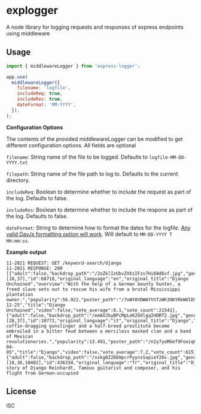 # explogger

A node library for logging requests and responses of express endpoints using middleware

## Usage

```javascript
import { middlewareLogger } from 'express-logger';

app.use(
  middlewareLogger({
    filename: 'logfile',
    includeReq: true,
    includeRes: true,
    dateFormat: 'MM-YYYY',
  }),
);
```

**Configuration Options**

The contents of the provided middlewareLogger can be modified to get different configuration options. All fields are optional

`filename`: String name of the file to be logged. Defaults to `logfile-MM-DD-YYYY.txt`

`filepath`: String name of the file path to log to. Defaults to the current directory.

`includeReq`: Boolean to determine whether to include the request as part of the log. Defaults to false.

`includeRes`: Boolean to determine whether to include the respone as part of the log. Defaults to false.

`dateFormat`: String to determine how to format the dates for the logfile. [Any valid DayJs formatting option will work](https://day.js.org/docs/en/display/format). Will default to `MM-DD-YYYY T HH:mm:ss`.

**Example output**

```
11-2021 REQUEST: GET /keyword-search/django
11-2021 RESPONSE: 200 [{"adult":false,"backdrop_path":"/2oZklIzUbvZXXzIFzv7Hi68d6xf.jpg","genre_ids":[18,37],"id":68718,"original_language":"en","original_title":"Django Unchained","overview":"With the help of a German bounty hunter, a freed slave sets out to rescue his wife from a brutal Mississippi plantation owner.","popularity":56.922,"poster_path":"/7oWY8VDWW7thTzWh3OKYRkWUlD5.jpg","release_date":"2012-12-25","title":"Django Unchained","video":false,"vote_average":8.1,"vote_count":21541},{"adult":false,"backdrop_path":"/emAXJbyBPcMpLeK2OdlgqIHORT2.jpg","genre_ids":[28,37],"id":10772,"original_language":"it","original_title":"Django","overview":"A coffin-dragging gunslinger and a half-breed prostitute become embroiled in a bitter feud between a merciless masked clan and a band of Mexican revolutionaries.","popularity":13.491,"poster_path":"/n2y7yoMUef9Fooiq6yFFvPABB0a.jpg","release_date":"1966-04-05","title":"Django","video":false,"vote_average":7.2,"vote_count":615},{"adult":false,"backdrop_path":"/xxkg8Z26EHpcrPyynsSapieY26v.jpg","genre_ids":[18,36,10402],"id":436334,"original_language":"fr","original_title":"Django","overview":"The story of Django Reinhardt, famous guitarist and composer, and his flight from German-occupied
```

## License

ISC

